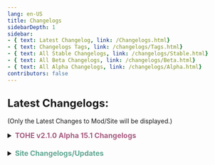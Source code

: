 ```yaml
---
lang: en-US
title: Changelogs
sidebarDepth: 1
sidebar:
- { text: Latest Changelog, link: /Changelogs.html}
- { text: Changelogs Tags, link: /changelogs/Tags.html}
- { text: All Stable Changelogs, link: /changelogs/Stable.html}
- { text: All Beta Changelogs, link: /changelogs/Beta.html}
- { text: All Alpha Changelogs, link: /changelogs/Alpha.html}
contributors: false
---
```


## <font size=5em><b>Latest Changelogs:</b></font><br>
(Only the Latest Changes to Mod/Site will be displayed.)

<font size=3em>
<details>
<summary><b><font color=#a65a80>TOHE v2.1.0 Alpha 15.1 Changelogs</font></b></summary>

<details>
<summary><b><font color=#a3693b>Known Bugs</font></b></summary>

= <font color=#de6707><b>KNOWN BUG</b></font>: Servers may be unstable as the protocol requires fixing on Innersloth's side<br>
= <font color=#de6707><b>KNOWN BUG</b></font>: Doppelganger, Swift, Imitator, & Altruist are working, but are unstable<br>
</details>

* By [**TommyXL**](https://github.com/Tommy-XL)<br>
= <font color=#1376f0><b>BUG FIX</b></font>: Fixed some errors<br>
= <font color=#1376f0><b>BUG FIX</b></font>: Fixed Lawyer icons<br>
= <font color=#1376f0><b>BUG FIX</b></font>: Fixed murders while anti blackout<br>
= <font color=#1376f0><b>BUG FIX</b></font>: Fixed bug when revived player not sets Camouflage skin while Camouflage<br>

* By [**NikoCat223**](https://github.com/NikoCat233)<br>
= <font color=#F6BE00><b>CHANGE</b></font>: Added notify message about game end (Since RpcEndGame may not be received by certain client on InnerSloth officials. These codes should be necessary to tell those players to quit by themselves)<br>

* By [**Huier**](https://github.com/Huier-Huang)<br>
= <font color=#F6BE00><b>CHANGE</b></font>: Swapper now show tasks<br>
</details>
<br>
<details>
<summary><b><font color=#5ea692>Site Changelogs/Updates</font></b></summary>

* By [**Pyro**](https://sites.google.com/view/notpyro404)<br>
= <font color=#ece218><b>NOTICE</b></font>: If there are any other issues, or you simply have feedback, open a forum in `#website-feedback`! Thank you!<br>
= <font color=#ece218><b>NOTICE</b></font>: Soul Collector & Berserker work differently in 2.1.0 Alpha 2 (and above) than they do in 2.0.3 Stable Release.<br>
= <font color=#e08709><b>IMPROVEMENT</b></font>: Role Counts/Amounts corrected. (I've counted directly from files)<br>
= <font color=#F6BE00><b>CHANGE</b></font>: Canary Builds are now listed as Beta Builds, this is due to a name change coming soon in the future.<br>
= <font color=#F6BE00><b>CHANGE</b></font>: Prepared ALL ROLE/ADDON FILES for the ongoing LORE EVENT.<br>
</details>
</font>
